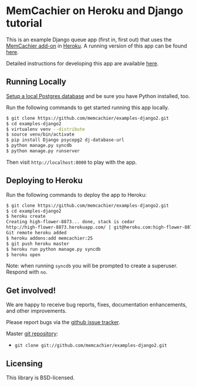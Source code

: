 # MemCachier on Heroku and Django tutorial

This is an example Django queue app (first in, first out) that uses
the [MemCachier add-on](https://addons.heroku.com/memcachier) in
[Heroku](http://www.heroku.com/). A running version of this app can be
found [here](memcachier-examples-django2.herokuapp.com).

Detailed instructions for developing this app are available
[here](https://devcenter.heroku.com/articles/django-memcache).

## Running Locally

[Setup a local Postgres
database](https://devcenter.heroku.com/articles/local-postgresql) and
be sure you have Python installed, too.

Run the following commands to get started running this app locally.

~~~~ .sh
$ git clone https://github.com/memcachier/examples-django2.git
$ cd examples-django2
$ virtualenv venv --distribute
$ source venv/bin/activate
$ pip install Django psycopg2 dj-database-url
$ python manage.py syncdb
$ python manage.py runserver
~~~~

Then visit `http://localhost:8000` to play with the app.

## Deploying to Heroku

Run the following commands to deploy the app to Heroku:

~~~~ .sh
$ git clone https://github.com/memcachier/examples-django2.git
$ cd examples-django2
$ heroku create
Creating high-flower-8873... done, stack is cedar
http://high-flower-8873.herokuapp.com/ | git@heroku.com:high-flower-8873.git
Git remote heroku added
$ heroku addons:add memcachier:25
$ git push heroku master
$ heroku run python manage.py syncdb
$ heroku open
~~~~

Note: when running `syncdb` you will be prompted to create a superuser.  Respond with `no`.

## Get involved!

We are happy to receive bug reports, fixes, documentation enhancements,
and other improvements.

Please report bugs via the
[github issue tracker](http://github.com/memcachier/examples-django2/issues).

Master [git repository](http://github.com/memcachier/examples-django2):

* `git clone git://github.com/memcachier/examples-django2.git`

## Licensing

This library is BSD-licensed.

